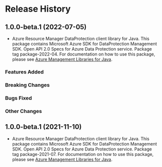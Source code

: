 # Release History

## 1.0.0-beta.1 (2022-07-05)

- Azure Resource Manager DataProtection client library for Java. This package contains Microsoft Azure SDK for DataProtection Management SDK. Open API 2.0 Specs for Azure Data Protection service. Package tag package-2022-04. For documentation on how to use this package, please see [Azure Management Libraries for Java](https://aka.ms/azsdk/java/mgmt).

### Features Added

### Breaking Changes

### Bugs Fixed

### Other Changes

## 1.0.0-beta.1 (2021-11-10)

- Azure Resource Manager DataProtection client library for Java. This package contains Microsoft Azure SDK for DataProtection Management SDK. Open API 2.0 Specs for Azure Data Protection service. Package tag package-2021-07. For documentation on how to use this package, please see [Azure Management Libraries for Java](https://aka.ms/azsdk/java/mgmt).


